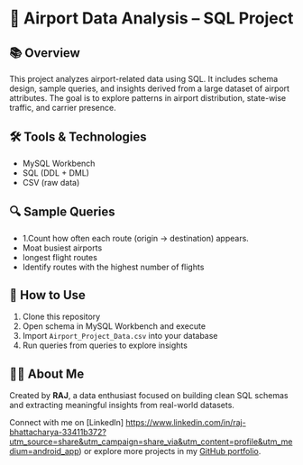 # 🛫 Airport Data Analysis – SQL Project

## 📚 Overview
This project analyzes airport-related data using SQL. It includes schema design, sample queries, and insights derived from a large dataset of airport attributes. The goal is to explore patterns in airport distribution, state-wise traffic, and carrier presence.

## 🛠️ Tools & Technologies
- MySQL Workbench
- SQL (DDL + DML)
- CSV (raw data)

## 🔍 Sample Queries
- 1.Count how often each route (origin → destination) appears.
- Moat busiest airports
- longest flight routes
- Identify routes with the highest number of flights

## 🚀 How to Use
1. Clone this repository
2. Open schema in MySQL Workbench and execute
3. Import `Airport_Project_Data.csv` into your database
4. Run queries from queries to explore insights

## 🙋‍♂️ About Me
Created by **RAJ**, a data enthusiast focused on building clean SQL schemas and extracting meaningful insights from real-world datasets.

Connect with me on [LinkedIn] https://www.linkedin.com/in/raj-bhattacharya-33411b372?utm_source=share&utm_campaign=share_via&utm_content=profile&utm_medium=android_app) or explore more projects in my [GitHub portfolio](https://github.com/RajBhattachrya).
